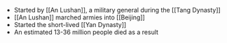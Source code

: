 - Started by [[An Lushan]], a military general during the [[Tang Dynasty]]
- [[An Lushan]] marched armies into [[Beijing]]
- Started the short-lived [[Yan Dynasty]]
- An estimated 13-36 million people died as a result